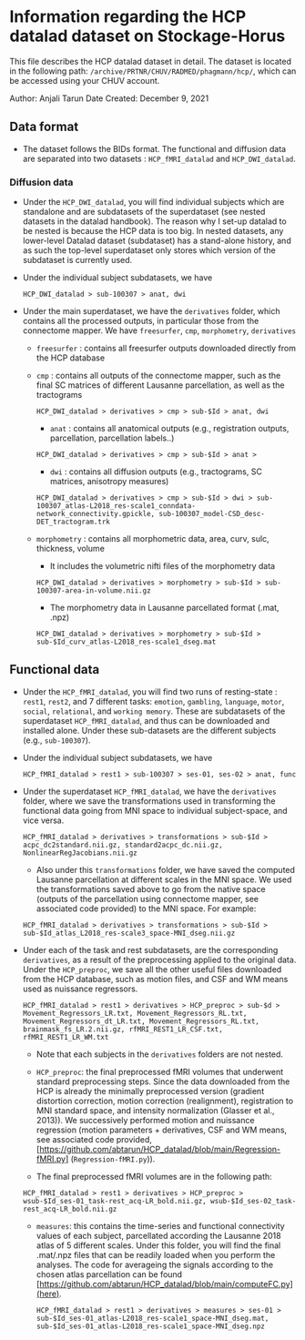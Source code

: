 # Information regarding the HCP datalad dataset on Stockage-Horus

This file describes the HCP datalad dataset in detail. The dataset is located in the following path: `/archive/PRTNR/CHUV/RADMED/phagmann/hcp/`, which can be accessed using your CHUV account.

Author: Anjali Tarun
Date Created: December 9, 2021

## Data format

* The dataset follows the BIDs format. The functional and diffusion data are separated into two datasets : `HCP_fMRI_datalad` and `HCP_DWI_datalad`.

### Diffusion data
* Under the `HCP_DWI_datalad`, you will find individual subjects which are standalone and are subdatasets of the superdataset (see nested datasets in the datalad handbook). The reason why I set-up datalad to be nested is because the HCP data is too big. In nested datasets, any lower-level Datalad dataset (subdataset) has a stand-alone history, and as such the top-level superdataset only stores which version of the subdataset is currently used.

* Under the individual subject subdatasets, we have
    ```console
    HCP_DWI_datalad > sub-100307 > anat, dwi
    ```

* Under the main superdataset, we have the `derivatives` folder, which contains all the processed outputs, in particular those from the connectome mapper. We have `freesurfer`, `cmp`, `morphometry`, `derivatives`

    * `freesurfer` : contains all freesurfer outputs downloaded directly from the HCP database

    * `cmp` : contains all outputs of the connectome mapper, such as the final SC matrices of different Lausanne parcellation, as well as the tractograms
        
        ```console
        HCP_DWI_datalad > derivatives > cmp > sub-$Id > anat, dwi
        ```

        * `anat` : contains all anatomical outputs (e.g., registration outputs, parcellation, parcellation labels..)
        ```console
        HCP_DWI_datalad > derivatives > cmp > sub-$Id > anat >
        ```

        * `dwi` : contains all diffusion outputs (e.g., tractograms, SC matrices, anisotropy measures)
        ```console
        HCP_DWI_datalad > derivatives > cmp > sub-$Id > dwi > sub-100307_atlas-L2018_res-scale1_conndata-network_connectivity.gpickle, sub-100307_model-CSD_desc-DET_tractogram.trk
        ```

    * `morphometry` : contains all morphometric data, area, curv, sulc, thickness, volume

        * It includes the volumetric nifti files of the morphometry data
        ```console
        HCP_DWI_datalad > derivatives > morphometry > sub-$Id > sub-100307-area-in-volume.nii.gz
        ```

        * The morphometry data in Lausanne parcellated format (.mat, .npz)
        ```console
        HCP_DWI_datalad > derivatives > morphometry > sub-$Id > sub-$Id_curv_atlas-L2018_res-scale1_dseg.mat
        ```
        

## Functional data
* Under the `HCP_fMRI_datalad`, you will find two runs of resting-state : `rest1`, `rest2`, and 7 different tasks: `emotion`, `gambling`, `language`, `motor`, `social`, `relational`, and `working memory`. These are subdatasets of the superdataset `HCP_fMRI_datalad`, and thus can be downloaded and installed alone. Under these sub-datasets are the different subjects (e.g., `sub-100307`).

* Under the individual subject subdatasets, we have
    ```console
    HCP_fMRI_datalad > rest1 > sub-100307 > ses-01, ses-02 > anat, func
    ```

* Under the superdataset `HCP_fMRI_datalad`, we have the `derivatives` folder, where we save the transformations used in transforming the functional data going from MNI space to individual subject-space, and vice versa.

    ```console
    HCP_fMRI_datalad > derivatives > transformations > sub-$Id > acpc_dc2standard.nii.gz, standard2acpc_dc.nii.gz, NonlinearRegJacobians.nii.gz
    ```

    * Also under this `transformations` folder, we have saved the computed Lausanne parcellation at different scales in the MNI space. We used the transformations saved above to go from the native space (outputs of the parcellation using connectome mapper, see associated code provided) to the MNI space. For example:

    ```console
    HCP_fMRI_datalad > derivatives > transformations > sub-$Id > sub-$Id_atlas_L2018_res-scale3_space-MNI_dseg.nii.gz
    ```

* Under each of the task and rest subdatasets, are the corresponding `derivatives`, as a result of the preprocessing applied to the original data. Under the `HCP_preproc`, we save all the other useful files downloaded from the HCP database, such as motion files, and CSF and WM means used as nuissance regressors.

    ```console
    HCP_fMRI_datalad > rest1 > derivatives > HCP_preproc > sub-$d > Movement_Regressors_LR.txt, Movement_Regressors_RL.txt, Movement_Regressors_dt_LR.txt, Movement_Regressors_RL.txt, brainmask_fs_LR.2.nii.gz, rfMRI_REST1_LR_CSF.txt, rfMRI_REST1_LR_WM.txt
    ```
    * Note that each subjects in the `derivatives` folders are not nested.

    * `HCP_preproc`: the final preprocessed fMRI volumes that underwent standard preprocessing steps. Since the data downloaded from the HCP is already the minimally preprocessed version (gradient distortion correction, motion correction (realignment), registration to MNI standard space, and intensity normalization (Glasser et al., 2013)). We successively performed motion and  nuissance regression (motion parameters + derivatives, CSF and WM means, see associated code provided, [https://github.com/abtarun/HCP_datalad/blob/main/Regression-fMRI.py] (`Regression-fMRI.py`)).

    * The final preprocessed fMRI volumes are in the following path:
    ```console
    HCP_fMRI_datalad > rest1 > derivatives > HCP_preproc > wsub-$Id_ses-01_task-rest_acq-LR_bold.nii.gz, wsub-$Id_ses-02_task-rest_acq-LR_bold.nii.gz
    ```

    * `measures`: this contains the time-series and functional connectivity values of each subject, parcellated according the Lausanne 2018 atlas of 5 different scales.
    Under this folder, you will find the final .mat/.npz files that can be readily loaded when you perform the analyses. The code for averageing the signals according to the chosen atlas parcellation can be found [https://github.com/abtarun/HCP_datalad/blob/main/computeFC.py](here).
    
        ```console
        HCP_fMRI_datalad > rest1 > derivatives > measures > ses-01 > sub-$Id_ses-01_atlas-L2018_res-scale1_space-MNI_dseg.mat, sub-$Id_ses-01_atlas-L2018_res-scale1_space-MNI_dseg.npz
        ```



